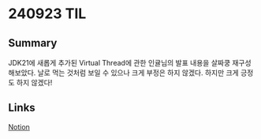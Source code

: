 # 240923 TIL

## Summary

JDK21에 새롭게 추가된 Virtual Thread에 관한 인귤님의 발표 내용을 살짜쿵 재구성해보았다. 날로 먹는 것처럼 보일 수 있으나 크게 부정은 하지 않겠다. 하지만 크게 긍정도 하지 않겠다!

## Links

[Notion](https://gwonhong.notion.site/JDK21-Virtual-Thread-17ce93357f7d48838e0baba498d4eb4e)
